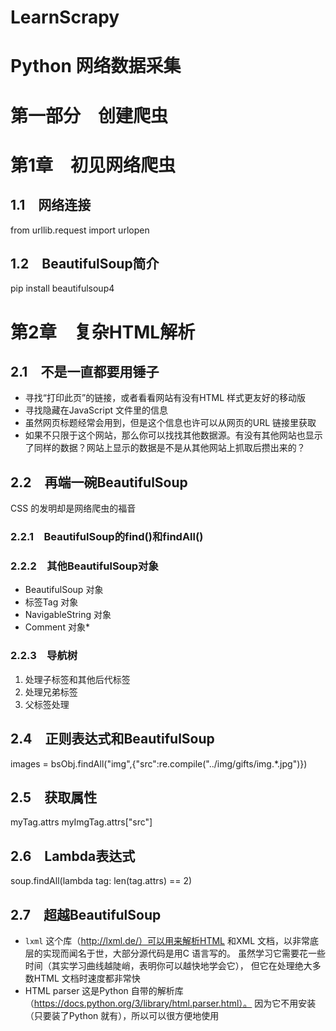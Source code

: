 # LearnScrapy

# Python 网络数据采集

# 第一部分　创建爬虫

# 第1章　初见网络爬虫
## 1.1　网络连接
from urllib.request import urlopen
## 1.2　BeautifulSoup简介
pip install beautifulsoup4

# 第2章　复杂HTML解析
## 2.1　不是一直都要用锤子
* 寻找“打印此页”的链接，或者看看网站有没有HTML 样式更友好的移动版
* 寻找隐藏在JavaScript 文件里的信息
* 虽然网页标题经常会用到，但是这个信息也许可以从网页的URL 链接里获取
* 如果不只限于这个网站，那么你可以找找其他数据源。有没有其他网站也显示了同样的数据？网站上显示的数据是不是从其他网站上抓取后攒出来的？
## 2.2　再端一碗BeautifulSoup
CSS 的发明却是网络爬虫的福音
### 2.2.1　BeautifulSoup的find()和findAll()
### 2.2.2　其他BeautifulSoup对象
* BeautifulSoup 对象
* 标签Tag 对象
* NavigableString 对象
* Comment 对象* 
### 2.2.3　导航树
1. 处理子标签和其他后代标签
2. 处理兄弟标签
3. 父标签处理
## 2.4　正则表达式和BeautifulSoup
images = bsObj.findAll("img",{"src":re.compile("\.\.\/img\/gifts/img.*\.jpg")})
## 2.5　获取属性
myTag.attrs
myImgTag.attrs["src"]
## 2.6　Lambda表达式
soup.findAll(lambda tag: len(tag.attrs) == 2)
## 2.7　超越BeautifulSoup
* `lxml`
这个库（http://lxml.de/）可以用来解析HTML 和XML 文档，以非常底层的实现而闻名于世，大部分源代码是用C 语言写的。
虽然学习它需要花一些时间（其实学习曲线越陡峭，表明你可以越快地学会它），
但它在处理绝大多数HTML 文档时速度都非常快
* HTML parser
这是Python 自带的解析库（https://docs.python.org/3/library/html.parser.html）。
因为它不用安装（只要装了Python 就有），所以可以很方便地使用

